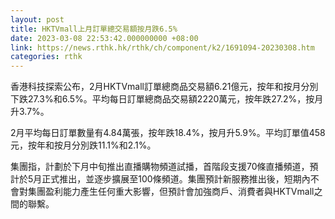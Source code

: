 ```yaml
---
layout: post
title: HKTVmall上月訂單總交易額按月跌6.5%
date: 2023-03-08 22:53:42.000000000 +08:00
link: https://news.rthk.hk/rthk/ch/component/k2/1691094-20230308.htm
categories: rthk
---
```


香港科技探索公布，2月HKTVmall訂單總商品交易額6.21億元，按年和按月分別下跌27.3%和6.5%。平均每日訂單總商品交易額2220萬元，按年跌27.2%，按月升3.7%。

2月平均每日訂單數量有4.84萬張，按年跌18.4%，按月升5.9%。平均訂單值458元，按年和按月分別跌11.1%和2.1%。

集團指，計劃於下月中旬推出直播購物頻道試播，首階段支援70條直播頻道，預計於5月正式推出，並逐步擴展至100條頻道。集團預計新服務推出後，短期內不會對集團盈利能力產生任何重大影響，但預計會加強商戶、消費者與HKTVmall之間的聯繫。
